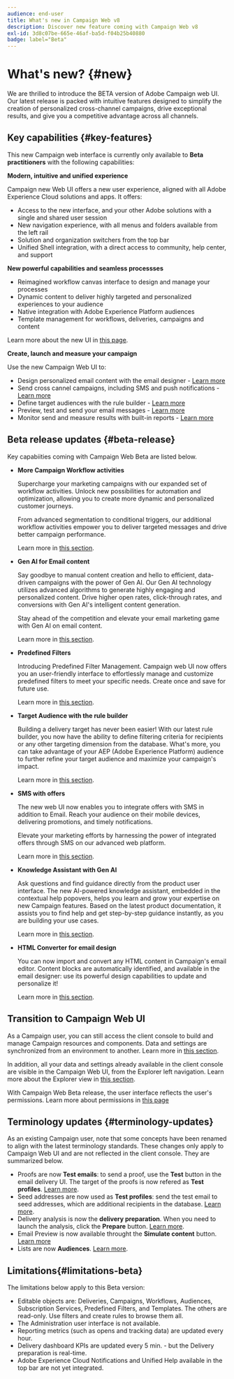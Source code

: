 ```yaml
---
audience: end-user
title: What's new in Campaign Web v8
description: Discover new feature coming with Campaign Web v8
exl-id: 3d8c07be-665e-46af-ba5d-f04b25b40880
badge: label="Beta" 
---
```


# What's new? {#new}

We are thrilled to introduce the BETA version of Adobe Campaign web UI. Our latest release is packed with intuitive features designed to simplify the creation of personalized cross-channel campaigns, drive exceptional results, and give you a competitive advantage across all channels.

## Key capabilities {#key-features}

This new Campaign web interface is currently only available to **Beta practitioners** with the following capabilities:

**Modern, intuitive and unified experience**

Campaign new Web UI offers a new user experience, aligned with all Adobe Experience Cloud solutions and apps. It offers:

* Access to the new interface, and your other Adobe solutions with a single and shared user session
* New navigation experience, with all menus and folders available from the left rail
* Solution and organization switchers from the top bar
* Unified Shell integration, with a direct access to community, help center, and support

**New powerful capabilities and seamless processses**

* Reimagined workflow canvas interface to design and manage your processes
* Dynamic content to deliver highly targeted and personalized experiences to your audience
* Native integration with Adobe Experience Platform audiences
* Template management for workflows, deliveries, campaigns and content

Learn more about the new UI in [this page](../get-started/user-interface.md).

**Create, launch and measure your campaign**

Use the new Campaign Web UI to:

* Design personalized email content with the email designer - [Learn more](../content/edit-content.md)
* Send cross cannel campaigns, including SMS and push notifications - [Learn more](../workflows/activities/channels.md)
* Define target audiences with the rule builder - [Learn more](../audience/about-audiences.md)
* Preview, test and send your email messages - [Learn more](../monitor/prepare-send.md)
* Monitor send and measure results with built-in reports - [Learn more](../reporting/delivery-reports.md)


## Beta release updates {#beta-release}

Key capabiities coming with Campaign Web Beta are listed below.

* **More Campaign Workflow activities**

    Supercharge your marketing campaigns with our expanded set of workflow activities. Unlock new possibilities for automation and optimization, allowing you to create more dynamic and personalized customer journeys. 
    
    From advanced segmentation to conditional triggers, our additional workflow activities empower you to deliver targeted messages and drive better campaign performance.

    Learn more in [this section](../workflows/gs-workflows.md).

* **Gen AI for Email content**

    Say goodbye to manual content creation and hello to efficient, data-driven campaigns with the power of Gen AI.  Our Gen AI technology utilizes advanced algorithms to generate highly engaging and personalized content. Drive higher open rates, click-through rates, and conversions with Gen AI's intelligent content generation. 

    Stay ahead of the competition and elevate your email marketing game with Gen AI on email content.

    Learn more in [this section](../content/generative-gs.md).

* **Predefined Filters**
    
    Introducing Predefined Filter Management. Campaign web UI now offers you an user-friendly interface to effortlessly manage and customize predefined filters to meet your specific needs. Create once and save for future use.

    Learn more in [this section](../get-started/predefined-filters.md).

* **Target Audience with the rule builder**

    Building a delivery target has never been easier! With our latest rule builder, you now have the ability to define filtering criteria for recipients or any other targeting dimension from the database. What's more, you can take advantage of your AEP (Adobe Experience Platform) audience to further refine your target audience and maximize your campaign's impact.

    Learn more in [this section](../audience/segment-builder.md).

* **SMS with offers**

    The new web UI now enables you to integrate offers with SMS in addition to Email. Reach your audience on their mobile devices, delivering promotions, and timely notifications. 
    
    Elevate your marketing efforts by harnessing the power of integrated offers through SMS on our advanced web platform.
   
    Learn more in [this section](../content/offers.md).

<!--
* Adobe Experience Manager (AEM) Integration
    
    With our AEM integration extended to web UI, you can easily manage assets and synchronize full HTML templates, empowering you to create captivating digital experiences without any hassle. 
    
    Elevate and streamline your content management capabilities on the web UI with this integration to boost productivity.
-->

* **Knowledge Assistant with Gen AI**

    Ask questions and find guidance directly from the product user interface. The new AI-powered knowledge assistant, embedded in the contextual help popovers, helps you learn and grow your expertise on new Campaign features. Based on the latest product documentation, it assists you to find help and get step-by-step guidance instantly, as you are building your use cases. 
       
    Learn more in [this section](../get-started/using-ai.md).

* **HTML Converter for email design**

    You can now import and convert any HTML content in Campaign's email editor. Content blocks are automatically identified, and available in the email designer: use its powerful design capabilities to update and personalize it!

    Learn more in [this section](../content/existing-content.md).


## Transition to Campaign Web UI

As a Campaign user, you can still access the client console to build and manage Campaign resources and components. Data and settings are synchronized from an environment to another. Learn more in [this section](../get-started/get-started.md#about-campaign-client-consoleac-client).

In addition, all your data and settings already available in the client console are visible in the Campaign Web UI, from the Explorer left navigation. Learn more about the Explorer view in [this section](../get-started/user-interface.md#explorer-user-interface-explorer).

With Campaign Web Beta release, the user interface reflects the user's permissions. Learn more about permissions in [this page](../get-started/permissions.md)

## Terminology updates {#terminology-updates}

As an existing Campaign user, note that some concepts have been renamed to align with the latest terminology standards. These changes only apply to Campaign Web UI and are not reflected in the client console. They are summarized below.

* Proofs are now **Test emails**: to send a proof, use the **Test** button in the email delivery UI. The target of the proofs is now refered as **Test profiles**. [Learn more](../preview-test/test-deliveries.md).
* Seed addresses are now used as **Test profiles**: send the test email to seed addresses, which are additional recipients in the database. [Learn more](../preview-test/test-deliveries.md).
* Delivery analysis is now the **delivery preparation**. When you need to launch the analysis, click the **Prepare** button. [Learn more](../monitor/prepare-send.md).
* Email Preview is now available throught the **Simulate content** button. [Learn more](../preview-test/preview-test.md)
* Lists are now **Audiences**. [Learn more](../audience/about-audiences.md).

## Limitations{#limitations-beta}

The limitations below apply to this Beta version:

* Editable objects are: Deliveries, Campaigns, Workflows, Audiences, Subscription Services, Predefined Filters, and Templates. The others are read-only. Use filters and create rules to browse them all.
* The Administration user interface is not available.
* Reporting metrics (such as opens and tracking data) are updated every hour.
* Delivery dashboard KPIs are updated every 5 min. - but the Delivery preparation is real-time.
* Adobe Experience Cloud Notifications and Unified Help available in the top bar are not yet integrated.

